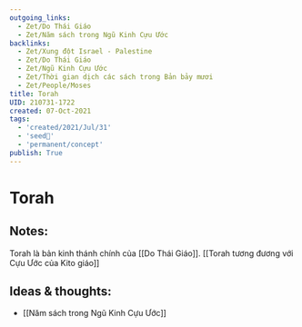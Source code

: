 ```yaml
---
outgoing_links:
  - Zet/Do Thái Giáo
  - Zet/Năm sách trong Ngũ Kinh Cựu Ước
backlinks:
  - Zet/Xung đột Israel - Palestine
  - Zet/Do Thái Giáo
  - Zet/Ngũ Kinh Cựu Ước
  - Zet/Thời gian dịch các sách trong Bản bảy mươi
  - Zet/People/Moses
title: Torah
UID: 210731-1722
created: 07-Oct-2021
tags:
  - 'created/2021/Jul/31'
  - 'seed🥜'
  - 'permanent/concept'
publish: True
---
```

# Torah

## Notes:
Torah là bản kinh thánh chính của [[Do Thái Giáo]]. [[Torah tương đương với Cựu Ước của Kito giáo]]

## Ideas & thoughts:
- [[Năm sách trong Ngũ Kinh Cựu Ước]]
